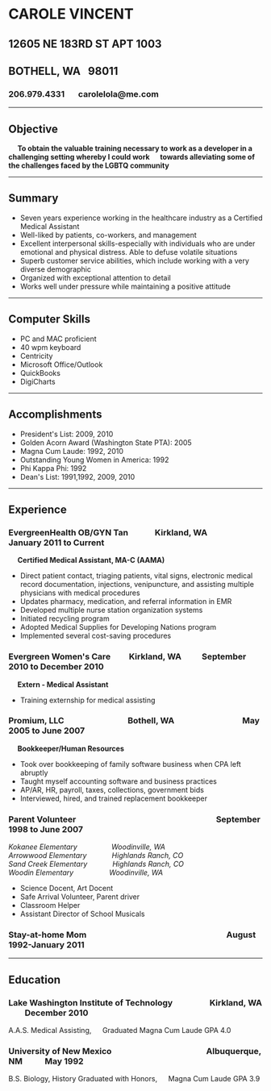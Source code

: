 
# CAROLE VINCENT
## 12605 NE 183RD ST APT 1003
## BOTHELL, WA &nbsp; 98011
### 206.979.4331 &nbsp; &nbsp; &nbsp; carolelola@me<span>.</span>com
***

## Objective
&emsp; **To obtain the valuable training necessary to work as a developer in a challenging setting whereby I could work &emsp; towards alleviating some of the challenges faced by the LGBTQ community**

___
## Summary
* Seven years experience working in the healthcare industry as a Certified Medical Assistant
* Well-liked by patients, co-workers, and management
* Excellent interpersonal skills-especially with individuals who are under emotional and physical distress. Able to defuse volatile situations
* Superb customer service abilities, which include working with a very diverse demographic
* Organized with exceptional attention to detail
* Works well under pressure while maintaining a positive attitude

___
## Computer Skills
* PC and MAC proficient
* 40 wpm keyboard
* Centricity
* Microsoft Office/Outlook
* QuickBooks
* DigiCharts

___
## Accomplishments
* President's List: 2009, 2010
* Golden Acorn Award (Washington State PTA): 2005
* Magna Cum Laude: 1992, 2010
* Outstanding Young Women in America: 1992
* Phi Kappa Phi: 1992
* Dean's List: 1991,1992, 2009, 2010

___
## Experience


### **EvergreenHealth OB/GYN Tan**&emsp;&emsp;&emsp; Kirkland, WA &emsp;&emsp;&emsp;&emsp; January 2011 to Current

&emsp; **Certified Medical Assistant, MA-C (AAMA)**

* Direct patient contact, triaging patients, vital signs, electronic medical record documentation, injections, venipuncture, and assisting multiple physicians with medical procedures
* Updates pharmacy, medication, and referral information in EMR
* Developed multiple nurse station organization systems
* Initiated recycling program
* Adopted Medical Supplies for Developing Nations program
* Implemented several cost-saving procedures


### **Evergreen Women's Care**&emsp;&emsp; Kirkland, WA &emsp;&emsp; September 2010 to December 2010

&emsp; **Extern - Medical Assistant**

* Training externship for medical assisting


### **Promium, LLC** &nbsp;&emsp;&emsp;&emsp;&emsp;&emsp;&emsp;&emsp; Bothell, WA &emsp;&emsp;&emsp;&emsp;&emsp;&emsp;&emsp;&emsp;May 2005 to June 2007

&emsp; **Bookkeeper/Human Resources**

* Took over bookkeeping of family software business when CPA left abruptly
* Taught myself accounting software and business practices
* AP/AR, HR, payroll, taxes, collections, government bids
* Interviewed, hired, and trained replacement bookkeeper


### **Parent Volunteer**  &emsp;&emsp;&emsp;&emsp;&emsp;&emsp;&emsp;&emsp;&emsp;&emsp;&emsp;&emsp;&emsp;&emsp;&emsp;&emsp;&ensp; September 1998 to June 2007  

*Kokanee Elementary &emsp;&emsp;&emsp;&emsp;&nbsp; Woodinville, WA*  
*Arrowwood Elementary &emsp;&emsp;&emsp; Highlands Ranch, CO*  
*Sand Creek Elementary &emsp;&emsp;&emsp; Highlands Ranch, CO*  
*Woodin Elementary &emsp;&emsp;&emsp;&emsp;&ensp; Woodinville, WA*

* Science Docent, Art Docent
* Safe Arrival Volunteer, Parent driver
* Classroom Helper
* Assistant Director of School Musicals


### Stay-at-home Mom	&ensp;&emsp;&emsp;&emsp;&emsp;&emsp;&emsp;&emsp;&emsp;&emsp;&emsp;&emsp;&emsp;&emsp;&emsp;&emsp;&emsp; August 1992-January 2011

___
## Education

### Lake Washington Institute of Technology  &emsp;&emsp;&emsp;&emsp; Kirkland, WA &emsp;&ensp;&nbsp;	December 2010
A.A.S. Medical Assisting, &emsp; Graduated Magna Cum Laude GPA 4.0

### University of New Mexico &emsp;&emsp;&emsp;&emsp;&emsp;&emsp;&emsp;&ensp;&emsp;&emsp;&emsp;&ensp; Albuquerque, NM	&emsp;&emsp;&nbsp; May 1992
B.S. Biology, History
Graduated with Honors, &emsp; Magna Cum Laude GPA 3.9


